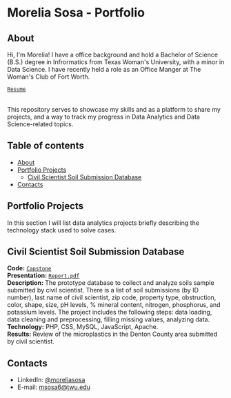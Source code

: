 # Morelia Sosa - Portfolio 

## About

Hi, I'm Morelia! I have a office background and hold a Bachelor of Science (B.S.) degree in Infrormatics from Texas Woman's University, with a minor in Data Science. I have recently held a role as an Office Manger at The Woman's Club of Fort Worth. 

[`Resume`](https://github.com/moreliasosa/Portfolio/blob/607b8f968204489a4db5891d10ad7b6fb585e10d/Morelia_Sosa_Resume%20(1).pdf)

<br>
This repository serves to showcase my skills and as a platform to share my projects, and a way to track my progress in Data Analytics and Data Science-related topics.  
<br>
  

## Table of contents
- [About](#about)
- [Portfolio Projects](#portfolio-projects)
	+ [Civil Scientist Soil Submission Database](#civil-scientist-soil-submission-database)
- [Contacts](#contacts)

## Portfolio Projects
In this section I will list data analytics projects briefly describing the technology stack used to solve cases.

## Civil Scientist Soil Submission Database
**Code:** [`Capstone`](https://github.com/moreliasosa/Portfolio/tree/90641e34c826313a74c8ff7148b8785a0212a7e3/capstone)
<br>
**Presentation:** [`Report.pdf`](https://github.com/moreliasosa/Portfolio/blob/fe63f12c89c60a44a471bd77264fd23de6475176/Capstone_Report_MoreliaSosa%20(1).docx)
<br>
**Description:** The prototype database to collect and analyze soils sample submitted by civil scientist. There is a list of soil submissions (by ID number), last name of civil scientist, zip code, property type, obstruction, color, shape, size, pH levels, % mineral content, nitrogen, phosphorus, and potassium levels. The project includes the following steps: data loading, data cleaning and preprocessing, filling missing values, analyzing data.
<br>
**Technology:** PHP, CSS, MySQL, JavaScript, Apache. 
<br>
**Results:** Review of the microplastics in the Denton County area submitted by civil scientist.  

## Contacts
- LinkedIn: [@moreliasosa](https://www.linkedin.com/in/morelia-sosa-56443a1a3/)
- E-mail: msosa6@twu.edu
